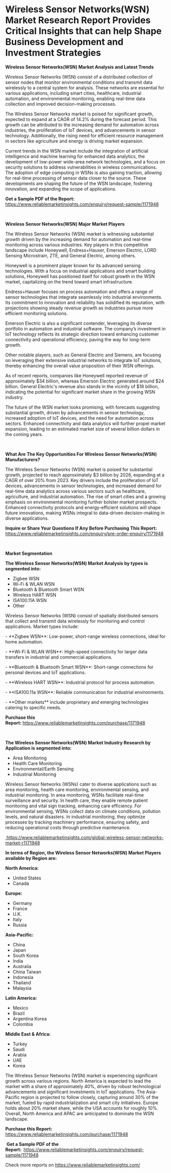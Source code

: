 <p><h1>Wireless Sensor Networks(WSN) Market Research Report Provides Critical Insights that can help Shape Business Development and Investment Strategies</h1></p><p><strong>Wireless Sensor Networks(WSN) Market Analysis and Latest Trends</strong></p>
<p><p>Wireless Sensor Networks (WSN) consist of a distributed collection of sensor nodes that monitor environmental conditions and transmit data wirelessly to a central system for analysis. These networks are essential for various applications, including smart cities, healthcare, industrial automation, and environmental monitoring, enabling real-time data collection and improved decision-making processes.</p><p>The Wireless Sensor Networks market is poised for significant growth, expected to expand at a CAGR of 14.2% during the forecast period. This growth can be attributed to the increasing demand for automation across industries, the proliferation of IoT devices, and advancements in sensor technology. Additionally, the rising need for efficient resource management in sectors like agriculture and energy is driving market expansion.</p><p>Current trends in the WSN market include the integration of artificial intelligence and machine learning for enhanced data analytics, the development of low-power wide-area network technologies, and a focus on security solutions to address vulnerabilities in wireless communications. The adoption of edge computing in WSNs is also gaining traction, allowing for real-time processing of sensor data closer to the source. These developments are shaping the future of the WSN landscape, fostering innovation, and expanding the scope of applications.</p></p>
<p><strong>Get a Sample PDF of the Report:&nbsp;</strong> <a href="https://www.reliablemarketinsights.com/enquiry/request-sample/1171948?utm_campaign=2137&utm_medium=2&utm_source=Github&utm_content=ia&utm_term=15022025&utm_id=wireless-sensor-networkswsn">https://www.reliablemarketinsights.com/enquiry/request-sample/1171948</a></p>
<p>&nbsp;</p>
<p><strong>Wireless Sensor Networks(WSN) Major Market Players</strong></p>
<p><p>The Wireless Sensor Networks (WSN) market is witnessing substantial growth driven by the increasing demand for automation and real-time monitoring across various industries. Key players in this competitive landscape include Honeywell, Endress+Hauser, Emerson Electric, LORD Sensing Microstrain, ZTE, and General Electric, among others.</p><p>Honeywell is a prominent player known for its advanced sensing technologies. With a focus on industrial applications and smart building solutions, Honeywell has positioned itself for robust growth in the WSN market, capitalizing on the trend toward smart infrastructure.</p><p>Endress+Hauser focuses on process automation and offers a range of sensor technologies that integrate seamlessly into industrial environments. Its commitment to innovation and reliability has solidified its reputation, with projections showing steady revenue growth as industries pursue more efficient monitoring solutions.</p><p>Emerson Electric is also a significant contender, leveraging its diverse portfolio in automation and industrial software. The company’s investment in IoT technology reflects its strategic direction toward enhancing customer connectivity and operational efficiency, paving the way for long-term growth.</p><p>Other notable players, such as General Electric and Siemens, are focusing on leveraging their extensive industrial networks to integrate IoT solutions, thereby enhancing the overall value proposition of their WSN offerings.</p><p>As of recent reports, companies like Honeywell reported revenue of approximately $34 billion, whereas Emerson Electric generated around $24 billion. General Electric's revenue also stands in the vicinity of $18 billion, indicating the potential for significant market share in the growing WSN industry.</p><p>The future of the WSN market looks promising, with forecasts suggesting substantial growth, driven by advancements in sensor technology, increased adoption of IoT devices, and the need for automation across sectors. Enhanced connectivity and data analytics will further propel market expansion, leading to an estimated market size of several billion dollars in the coming years.</p></p>
<p>&nbsp;</p>
<p><strong>What Are The Key Opportunities For Wireless Sensor Networks(WSN) Manufacturers?</strong></p>
<p><p>The Wireless Sensor Networks (WSN) market is poised for substantial growth, projected to reach approximately $3 billion by 2026, expanding at a CAGR of over 20% from 2023. Key drivers include the proliferation of IoT devices, advancements in sensor technologies, and increased demand for real-time data analytics across various sectors such as healthcare, agriculture, and industrial automation. The rise of smart cities and a growing emphasis on environmental monitoring further bolster market prospects. Enhanced connectivity protocols and energy-efficient solutions will shape future innovations, making WSNs integral to data-driven decision-making in diverse applications.</p></p>
<p><strong>Inquire or Share Your Questions If Any Before Purchasing This Report:</strong> <a href="https://www.reliablemarketinsights.com/enquiry/pre-order-enquiry/1171948?utm_campaign=2137&utm_medium=2&utm_source=Github&utm_content=ia&utm_term=15022025&utm_id=wireless-sensor-networkswsn">https://www.reliablemarketinsights.com/enquiry/pre-order-enquiry/1171948</a></p>
<p>&nbsp;</p>
<p><strong>Market Segmentation</strong></p>
<p><strong>The Wireless Sensor Networks(WSN) Market Analysis by types is segmented into:</strong></p>
<p><ul><li>Zigbee WSN</li><li>Wi-Fi & WLAN WSN</li><li>Bluetooth & Bluetooth Smart WSN</li><li>Wireless HART WSN</li><li>ISA100.11A WSN</li><li>Other</li></ul></p>
<p><p>Wireless Sensor Networks (WSN) consist of spatially distributed sensors that collect and transmit data wirelessly for monitoring and control applications. Market types include:</p><p>- **Zigbee WSN**: Low-power, short-range wireless connections, ideal for home automation.</p><p>- **Wi-Fi & WLAN WSN**: High-speed connectivity for larger data transfers in industrial and commercial applications.</p><p>- **Bluetooth & Bluetooth Smart WSN**: Short-range connections for personal devices and IoT applications.</p><p>- **Wireless HART WSN**: Industrial protocol for process automation.</p><p>- **ISA100.11a WSN**: Reliable communication for industrial environments.</p><p>- **Other markets** include proprietary and emerging technologies catering to specific needs.</p></p>
<p><strong>Purchase this Report:&nbsp;</strong><a href="https://www.reliablemarketinsights.com/purchase/1171948?utm_campaign=2137&utm_medium=2&utm_source=Github&utm_content=ia&utm_term=15022025&utm_id=wireless-sensor-networkswsn">https://www.reliablemarketinsights.com/purchase/1171948</a></p>
<p>&nbsp;</p>
<p><strong>The Wireless Sensor Networks(WSN) Market Industry Research by Application is segmented into:</strong></p>
<p><ul><li>Area Monitoring</li><li>Health Care Monitoring</li><li>Environmental/Earth Sensing</li><li>Industrial Monitoring</li></ul></p>
<p><p>Wireless Sensor Networks (WSNs) cater to diverse applications such as area monitoring, health care monitoring, environmental sensing, and industrial monitoring. In area monitoring, WSNs facilitate real-time surveillance and security. In health care, they enable remote patient monitoring and vital sign tracking, enhancing care efficiency. For environmental sensing, WSNs collect data on climate conditions, pollution levels, and natural disasters. In industrial monitoring, they optimize processes by tracking machinery performance, ensuring safety, and reducing operational costs through predictive maintenance.</p></p>
<p><a href="https://www.reliablemarketinsights.com/global-wireless-sensor-networks-market-r1171948?utm_campaign=2137&utm_medium=2&utm_source=Github&utm_content=ia&utm_term=15022025&utm_id=wireless-sensor-networkswsn">&nbsp;https://www.reliablemarketinsights.com/global-wireless-sensor-networks-market-r1171948</a></p>
<p><strong>In terms of Region, the Wireless Sensor Networks(WSN) Market Players available by Region are:</strong></p>
<p>
    <p> <strong> North America: </strong>
        <ul>
            <li>United States</li>
            <li>Canada</li>
        </ul>
        </p> 
    <p> <strong> Europe: </strong>
        <ul>
            <li>Germany</li>
            <li>France</li>
            <li>U.K.</li>
            <li>Italy</li>
            <li>Russia</li>
        </ul>
        </p> 
    <p> <strong> Asia-Pacific: </strong>
        <ul>
            <li>China</li>
            <li>Japan</li>
            <li>South Korea</li>
            <li>India</li>
            <li>Australia</li>
            <li>China Taiwan</li>
            <li>Indonesia</li>
            <li>Thailand</li>
            <li>Malaysia</li>
        </ul>
        </p> 
    <p> <strong> Latin America: </strong>
        <ul>
            <li>Mexico</li>
            <li>Brazil</li>
            <li>Argentina Korea</li>
            <li>Colombia</li>
        </ul>
        </p> 
    <p> <strong> Middle East & Africa: </strong>
        <ul>
            <li>Turkey</li>
            <li>Saudi</li>
            <li>Arabia</li>
            <li>UAE</li>
            <li>Korea</li>
        </ul>
    </p>
    </p>
<p><p>The Wireless Sensor Networks (WSN) market is experiencing significant growth across various regions. North America is expected to lead the market with a share of approximately 40%, driven by robust technological advancements and significant investments in IoT applications. The Asia-Pacific region is projected to follow closely, capturing around 30% of the market, fueled by rapid industrialization and smart city initiatives. Europe holds about 20% market share, while the USA accounts for roughly 10%. Overall, North America and APAC are anticipated to dominate the WSN landscape.</p></p>
<p><strong>Purchase this Report: </strong><a href="https://www.reliablemarketinsights.com/purchase/1171948?utm_campaign=2137&utm_medium=2&utm_source=Github&utm_content=ia&utm_term=15022025&utm_id=wireless-sensor-networkswsn">https://www.reliablemarketinsights.com/purchase/1171948</a></p>
<p>&nbsp;<strong>Get a Sample PDF of the Report:&nbsp;&nbsp;</strong><a href="https://www.reliablemarketinsights.com/enquiry/request-sample/1171948?utm_campaign=2137&utm_medium=2&utm_source=Github&utm_content=ia&utm_term=15022025&utm_id=wireless-sensor-networkswsn">https://www.reliablemarketinsights.com/enquiry/request-sample/1171948</a></p>
<p><strong></strong></p>
<p>Check more reports on <a href="https://www.reliablemarketinsights.com/?utm_campaign=2137&utm_medium=2&utm_source=Github&utm_content=ia&utm_term=15022025&utm_id=wireless-sensor-networkswsn">https://www.reliablemarketinsights.com/</a></p>